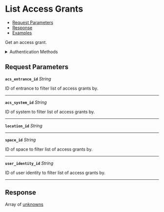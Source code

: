 # List Access Grants

- [Request Parameters](./#request-parameters)
- [Response](./#response)
- [Examples](./#examples)

Get an access grant.


<details>

<summary>Authentication Methods</summary>

- API key
- Personal access token
  <br>Must also include the `seam-workspace` header in the request.

To learn more, see [Authentication](https://docs.seam.co/latest/api/authentication).
</details>

## Request Parameters

**`acs_entrance_id`** *String*

ID of entrance to filter list of access grants by.

---

**`acs_system_id`** *String*

ID of system to filter list of access grants by.

---

**`location_id`** *String*

---

**`space_id`** *String*

ID of space to filter list of access grants by.

---

**`user_identity_id`** *String*

ID of user identity to filter list of access grants by.

---


## Response

Array of [unknowns](./)

